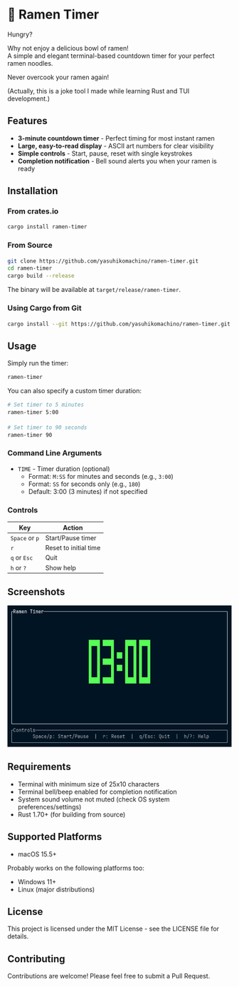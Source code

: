 # 🍜 Ramen Timer

Hungry?  

Why not enjoy a delicious bowl of ramen!  
A simple and elegant terminal-based countdown timer for your perfect ramen noodles.  

Never overcook your ramen again!  

(Actually, this is a joke tool I made while learning Rust and TUI development.)

## Features

- **3-minute countdown timer** - Perfect timing for most instant ramen
- **Large, easy-to-read display** - ASCII art numbers for clear visibility
- **Simple controls** - Start, pause, reset with single keystrokes
- **Completion notification** - Bell sound alerts you when your ramen is ready

## Installation

### From crates.io

```bash
cargo install ramen-timer
```

### From Source

```bash
git clone https://github.com/yasuhikomachino/ramen-timer.git
cd ramen-timer
cargo build --release
```

The binary will be available at `target/release/ramen-timer`.

### Using Cargo from Git

```bash
cargo install --git https://github.com/yasuhikomachino/ramen-timer.git
```

## Usage

Simply run the timer:

```bash
ramen-timer
```

You can also specify a custom timer duration:

```bash
# Set timer to 5 minutes
ramen-timer 5:00

# Set timer to 90 seconds
ramen-timer 90
```

### Command Line Arguments

- `TIME` - Timer duration (optional)
  - Format: `M:SS` for minutes and seconds (e.g., `3:00`)
  - Format: `SS` for seconds only (e.g., `180`)
  - Default: 3:00 (3 minutes) if not specified

### Controls

| Key | Action |
|-----|--------|
| `Space` or `p` | Start/Pause timer |
| `r` | Reset to initial time |
| `q` or `Esc` | Quit |
| `h` or `?` | Show help |

## Screenshots

 ![Screenshot](./resources/screenshot.png)

## Requirements

- Terminal with minimum size of 25x10 characters
- Terminal bell/beep enabled for completion notification
- System sound volume not muted (check OS system preferences/settings)
- Rust 1.70+ (for building from source)

## Supported Platforms

- macOS 15.5+

Probably works on the following platforms too:
- Windows 11+
- Linux (major distributions)

## License

This project is licensed under the MIT License - see the LICENSE file for details.

## Contributing

Contributions are welcome! Please feel free to submit a Pull Request.

